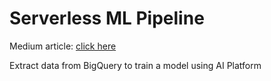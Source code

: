 # Serverless ML Pipeline

Medium article: [click here](https://matthieublais.medium.com/gcp-serverless-ml-pipeline-be4e7b35315a)

Extract data from BigQuery to train a model using AI Platform
